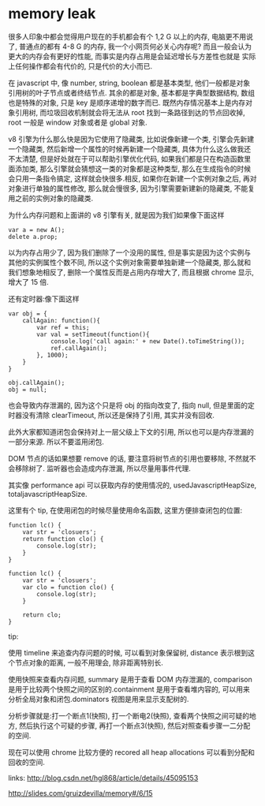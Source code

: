 # memory leak

很多人印象中都会觉得用户现在的手机都会有个 1,2 G 以上的内存, 电脑更不用说了, 普通点的都有 4-8 G 的内存, 我一个小网页何必关心内存呢? 
而且一般会认为更大的内存会有更好的性能, 而事实是内存占用是会延迟增长与方差性也就是
实际上任何操作都会有代价的, 只是代价的大小而已.

在 javascript 中, 像 number, string, boolean 都是基本类型, 他们一般都是对象引用树的叶子节点或者终结节点.
其余的都是对象, 基本都是字典型数据结构, 数组也是特殊的对象, 只是 key 是顺序递增的数字而已.
既然内存情况基本上是内存对象引用树, 而垃圾回收机制就会将无法从 root 找到一条路径到达的节点回收掉, root 一般是 window 对象或者是 global 对象.

v8 引擎为什么那么快是因为它使用了隐藏类, 比如说像新建一个类, 引擎会先新建一个隐藏类, 然后新增一个属性的时候再新建一个隐藏类, 具体为什么这么做我还不太清楚, 但是好处就在于可以帮助引擎优化代码, 如果我们都是只在构造函数里面添加类, 那么引擎就会猜想这一类的对象都是这种类型, 那么在生成指令的时候会只用一条指令搞定, 这样就会快很多.相反, 如果你在新建一个实例对象之后, 再对对象进行单独的属性修改, 那么就会慢很多, 因为引擎需要新建新的隐藏类, 不能复用之前的实例对象的隐藏类.

为什么内存问题和上面讲的 v8 引擎有关, 就是因为我们如果像下面这样
```
var a = new A();
delete a.prop;
```
以为内存占用少了, 因为我们删除了一个没用的属性, 但是事实是因为这个实例与其他的实例属性个数不同, 所以这个实例对象需要单独新建一个隐藏类, 那么就和我们想象地相反了, 删除一个属性反而是占用内存增大了, 而且根据 chrome 显示, 增大了 15 倍.

还有定时器:像下面这样
```
var obj = {
    callAgain: function(){
        var ref = this;
        var val = setTimeout(function(){
            console.log('call again:' + new Date().toTimeString());
            ref.callAgain();
        }, 1000);
    }
}

obj.callAgain();
obj = null;
```
也会导致内存泄漏的, 因为这个只是将 obj 的指向改变了, 指向 null, 但是里面的定时器没有清除 clearTimeout, 所以还是保持了引用, 其实并没有回收.

此外大家都知道闭包会保持对上一层父级上下文的引用, 所以也可以是内存泄漏的一部分来源.
所以不要滥用闭包.

DOM 节点的话如果想要 remove 的话, 要注意将树节点的引用也要移除, 不然就不会移除树了.
监听器也会造成内存泄漏, 所以尽量用事件代理.

其实像 performance api 可以获取内存的使用情况的, usedJavascriptHeapSize, totaljavascriptHeapSize.

这里有个 tip, 在使用闭包的时候尽量使用命名函数, 这里方便排查闭包的位置:
```
function lc() {
    var str = 'closuers';
    return function clo() {
        console.log(str);
    }
}

function lc() {
    var str = 'closuers';
    var clo = function clo() {
        console.log(str);
    }

    return clo;
}
```


tip:

使用 timeline 来追查内存问题的时候, 可以看到对象保留树, distance 表示根到这个节点对象的距离, 一般不用理会, 除非距离特别长.

使用快照来查看内存问题, summary 是用于查看 DOM 内存泄漏的, comparison 是用于比较两个快照之间的区别的.containment 是用于查看堆内容的, 可以用来分析全局对象和闭包.dominators 视图是用来显示支配树的.

分析步骤就是:打一个断点1(快照), 打一个断电2(快照), 查看两个快照之间可疑的地方, 然后执行这个可疑的步骤, 再打一个断点3(快照), 然后对照查看步骤一二分配的空间.

现在可以使用 chrome 比较方便的 recored all heap allocations 可以看到分配和回收的空间.

links:
http://blog.csdn.net/hgl868/article/details/45095153

http://slides.com/gruizdevilla/memory#/6/15